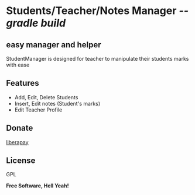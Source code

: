 # Students/Teacher/Notes Manager ***--gradle build***
## easy manager and helper

StudentManager is designed for teacher to manipulate their students marks with ease

## Features

- Add, Edit, Delete Students
- Insert, Edit notes (Student's marks)
- Edit Teacher Profile

## Donate
[liberapay](https://liberapay.com/DevProd/donate)


## License

GPL

**Free Software, Hell Yeah!**
